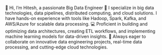 👋 Hi, I’m Hitesh, a passionate Big Data Engineer
👀 I specialize in big data technologies, data pipelines, distributed computing, and cloud solutions. I have hands-on experience with tools like Hadoop, Spark, Kafka, and AWS/Azure for scalable data processing.
💻 Proficient in building and optimizing data architectures, creating ETL workflows, and implementing machine learning models for data-driven insights.
🚀 Always eager to collaborate on innovative data engineering projects, real-time data processing, and cutting-edge cloud technologies.


<!---
devhiteshuk/devhiteshuk is a ✨ special ✨ repository because its `README.md` (this file) appears on your GitHub profile.
You can click the Preview link to take a look at your changes.
--->
